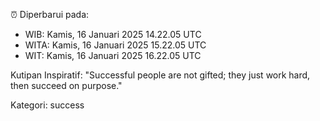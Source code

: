 ⏰ Diperbarui pada:
- WIB: Kamis, 16 Januari 2025 14.22.05 UTC
- WITA: Kamis, 16 Januari 2025 15.22.05 UTC
- WIT: Kamis, 16 Januari 2025 16.22.05 UTC

Kutipan Inspiratif:
"Successful people are not gifted; they just work hard, then succeed on purpose."


Kategori: success

